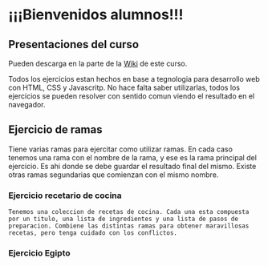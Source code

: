 # ¡¡¡Bienvenidos alumnos!!!

## Presentaciones del curso

 Pueden descarga en la parte de la [Wiki](https://github.com/rapaMatiase/CursoDeGitEIT/wiki/Presentaci%C3%B3n) de este curso.

Todos los ejercicios estan hechos en base a tegnologia para desarrollo web con HTML, CSS y Javascritp. No hace falta saber utilizarlas, todos los ejercicios se pueden resolver con sentido comun viendo el resultado en el navegador.

## Ejercicio de ramas 

Tiene varias ramas para ejercitar como utilizar ramas. En cada caso tenemos una rama con el nombre de la rama, y ese es la rama principal del ejercicio. Es ahi donde se debe guardar el resultado final del mismo. Existe otras ramas segundarias que comienzan con el mismo nombre.

### Ejercicio recetario de cocina

    Tenemos una coleccion de recetas de cocina. Cada una esta compuesta por un titulo, una lista de ingredientes y una lista de pasos de preparacion. Combiene las distintas ramas para obtener maravillosas recetas, pero tenga cuidado con los conflictos. 



### Ejercicio Egipto 

